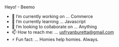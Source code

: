 Heyo! - Beemo

- 🔭 I’m currently working on ... Commerce
- 🌱 I’m currently learning ... Javascript
- 👯 I’m looking to collaborate on ... Anything
- 📫 How to reach me: ... usfryanburetta@gmail.com
- ⚡ Fun fact: ... Homies help homies. Always.
